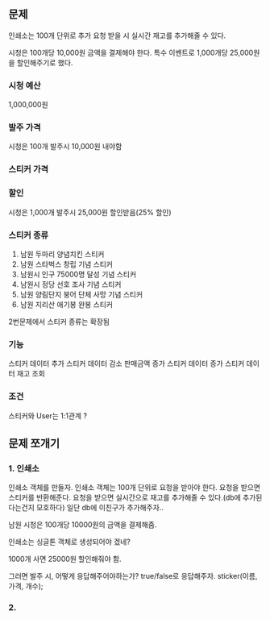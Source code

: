 
## 문제

인쇄소는 100개 단위로 추가 요청 받을 시 실시간 재고를 추가해줄 수 있다.

시청은 100개당 10,000원 금액을 결제해야 한다.
특수 이벤트로 1,000개당 25,000원을 할인해주기로 했다.

### 시청 예산
1,000,000원
### 발주 가격
시청은 100개 발주시 10,000원 내야함
### 스티커 가격

### 할인
시청은 1,000개 발주시 25,000원 할인받음(25% 할인)

### 스티커 종류
1. 남원 두마리 양념치킨 스티커
2. 남원 스타벅스 창립 기념 스티커
3. 남원시 인구 75000명 달성 기념 스티커
4. 남원시 정당 선호 조사 기념 스티커
5. 남원 양림단지 붕어 단체 사망 기념 스티커
6. 남원 지리산 애기봉 완봉 스티커

2번문제에서 스티커 종류는 확장됨

### 기능
스티커 데이터 추가
스티커 데이터 감소
판매금액 증가
스티커 데이터 증가
스티커 데이터 재고 조회

### 조건

스티커와 User는 1:1관계 ?


## 문제 쪼개기

### 1. 인쇄소

인쇄소 객체를 만들자.
인쇄소 객체는 100개 단위로 요청을 받아야 한다.
요청을 받으면 스티커를 반환해준다.
요청을 받으면 실시간으로 재고를 추가해줄 수 있다.(db에 추가된다는건지 모호하다)
일단 db에 이친구가 추가해주자..

남원 시청은 100개당 10000원의 금액을 결제해줌.

인쇄소는 싱글톤 객체로 생성되어야 겠네?

1000개 사면 25000원 할인해줘야 함.

그러면 발주 시, 어떻게 응답해주어야하는가?
true/false로 응답해주자.
sticker(이름, 가격, 개수);

### 2. 